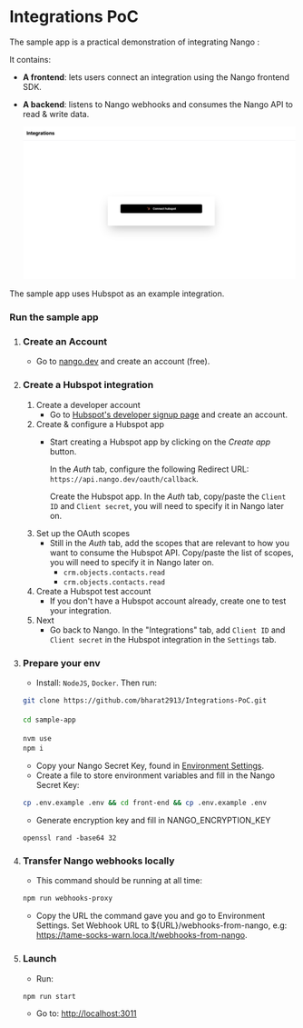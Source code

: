 # Integrations PoC


The sample app is a practical demonstration of integrating Nango : 


It contains:
- **A frontend**: lets users connect an integration using the Nango frontend SDK.
- **A backend**: listens to Nango webhooks and consumes the Nango API to read & write data.

  <img src="example.png" />

The sample app uses Hubspot as an example integration.

### Run the sample app

1. ### Create an Account
    - Go to [nango.dev](https://app.nango.dev?source=sample-app) and create an account (free).

2. ### Create a Hubspot integration
    1.  Create a developer account
        - Go to [Hubspot's developer signup page](https://app.hubspot.com/signup-hubspot/developers) and create an account. 
    2. Create & configure a Hubspot app
        - Start creating a Hubspot app by clicking on the _Create app_ button. 

          In the _Auth_ tab, configure the following Redirect URL: `https://api.nango.dev/oauth/callback`.

          Create the Hubspot app. In the _Auth_ tab, copy/paste the `Client ID` and `Client secret`, you will need to specify it in Nango later on.
    3. Set up the OAuth scopes
        - Still in the _Auth_ tab, add the scopes that are relevant to how you want to consume the Hubspot API. Copy/paste the list of scopes, you will need to specify it in Nango later on.
            - `crm.objects.contacts.read`
            - `crm.objects.contacts.read`
    4. Create a Hubspot test account
        - If you don't have a Hubspot account already, create one to test your integration. 
    5. Next
        - Go back to Nango. In the "Integrations" tab, add `Client ID` and `Client secret` in the Hubspot integration in the `Settings` tab. 
    
3. ### Prepare your env
    - Install: `NodeJS`, `Docker`. Then run:

    ```sh
    git clone https://github.com/bharat2913/Integrations-PoC.git

    cd sample-app

    nvm use
    npm i
    ```
    - Copy your Nango Secret Key, found in [Environment Settings](https://app.nango.dev/dev/environment-settings?source=sample-app).
    - Create a file to store environment variables and fill in the Nango Secret Key:
    ```sh
    cp .env.example .env && cd front-end && cp .env.example .env
    ```
    - Generate encryption key and fill in NANGO_ENCRYPTION_KEY
    ```
    openssl rand -base64 32
    ```
4. ### Transfer Nango webhooks locally
    - This command should be running at all time:

    ```sh
    npm run webhooks-proxy
    ```

    - Copy the URL the command gave you and go to Environment Settings. Set Webhook URL to ${URL}/webhooks-from-nango, e.g: https://tame-socks-warn.loca.lt/webhooks-from-nango.
5. ### Launch
    - Run:
    ```sh
    npm run start
    ```
    - Go to: [http://localhost:3011](http://localhost:3011)

